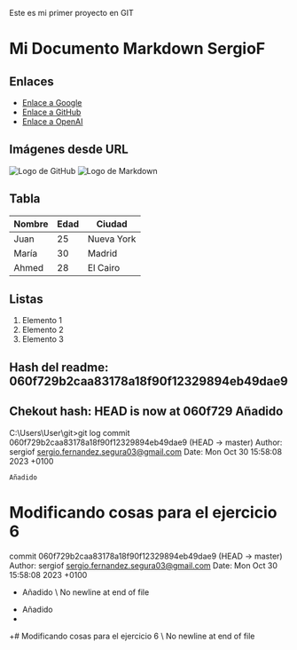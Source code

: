 Este es mi primer proyecto en GIT

# Mi Documento Markdown SergioF

## Enlaces
- [Enlace a Google](https://www.google.com)
- [Enlace a GitHub](https://github.com)
- [Enlace a OpenAI](https://www.openai.com)

## Imágenes desde URL
![Logo de GitHub](https://github.githubassets.com/images/modules/logos_page/GitHub-Mark.png)
![Logo de Markdown](https://www.markdown-here.com/img/icon256.png)

## Tabla
| Nombre      | Edad | Ciudad     |
|-------------|------|------------|
| Juan        | 25   | Nueva York |
| María       | 30   | Madrid     |
| Ahmed       | 28   | El Cairo   |

## Listas
1. Elemento 1
2. Elemento 2
3. Elemento 3

## Hash del readme:     060f729b2caa83178a18f90f12329894eb49dae9
## Chekout hash:        HEAD is now at 060f729 Añadido

C:\Users\User\git>git log
commit 060f729b2caa83178a18f90f12329894eb49dae9 (HEAD -> master)
Author: sergiof <sergio.fernandez.segura03@gmail.com>
Date:   Mon Oct 30 15:58:08 2023 +0100

    Añadido

# Modificando cosas para el ejercicio 6

 commit 060f729b2caa83178a18f90f12329894eb49dae9 (HEAD -> master)
 Author: sergiof <sergio.fernandez.segura03@gmail.com>
 Date:   Mon Oct 30 15:58:08 2023 +0100

-    Añadido
\ No newline at end of file
+    Añadido
+
+# Modificando cosas para el ejercicio 6
\ No newline at end of file